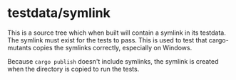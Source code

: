 # testdata/symlink

This is a source tree which when built will contain a symlink in its testdata. The symlink
must exist for the tests to pass. This is used to test that cargo-mutants copies the symlinks correctly, especially on Windows.

Because `cargo publish` doesn't include symlinks, the symlink is created when the directory is copied to run the tests.
